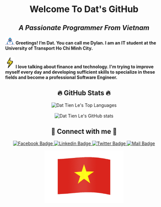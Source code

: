 <h1 align="center">Welcome To Dat's GitHub</h1>
<h2 align="center"><i>A Passionate Programmer From Vietnam</i></h2>

#### <img src="./images/developer-mini.gif" alt="Developer Icon" width="30"/> Greetings! I’m Dat. You can call me Dylan. I am an IT student at the University of Transport Ho Chi Minh City.

#### <img src="./images/lighting.gif" alt="Lightning Icon" width="30"/> I love talking about finance and technology. I'm trying to improve myself every day and developing sufficient skills to specialize in these fields and become a professional Software Engineer.

<h2 align="center">🔥 GitHub Stats 🔥</h2>

<div align="center">
  <img src="https://github-readme-stats.vercel.app/api/top-langs/?username=letiendat1002&layout=compact&theme=transparent" alt="Dat Tien Le's Top Languages"/>
</div>

<br>

<div align="center">
  <img src="https://github-readme-stats.vercel.app/api?username=letiendat1002&show_icons=true&count_private=true&theme=transparent" alt="Dat Tien Le's GitHub stats"/>
</div>

<h2 align="center">🤝 Connect with me 🤝</h2>

<p align="center">
  <a href="https://www.fb.com/letiendat1002" target="blank">
    <img src="https://img.shields.io/badge/Facebook-letiendat1002-1877F2?style=flat&labelColor=1877F2&logo=facebook&logoColor=white" alt="Facebook Badge"/>
  </a>
  <a href="https://www.linkedin.com/in/letiendat1002" target="blank">
    <img src="https://img.shields.io/badge/Linkedin-letiendat1002-0e76a8?style=flat&labelColor=0e76a8&logo=linkedin&logoColor=white" alt="Linkedin Badge"/>
  </a>
  <a href="https://twitter.com/letiendat1002" target="blank">
    <img src="https://img.shields.io/badge/Twitter-letiendat1002-1ca0f1?style=flat&labelColor=1ca0f1&logo=twitter&logoColor=white&link=https://twitter.com/Ipenywis" alt="Twitter Badge"/>
  </a>
  <a href="mailto:letiendat1002@gmail.com" target="blank">
    <img src="https://img.shields.io/badge/Mail-letiendat1002-c0392b?style=flat&labelColor=c0392b&logo=gmail&logoColor=white" alt="Mail Badge"/>
  </a>
</p>

<p align="center">
  <img width="50%" src="./images/Flag_of_Vietnam-Animated.gif" alt="Vietnam Flag"/>
</p>
